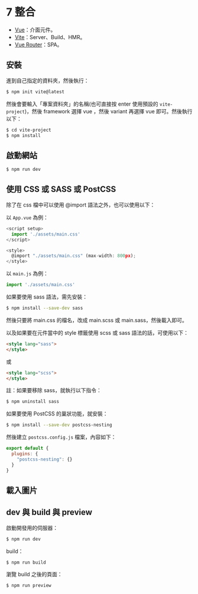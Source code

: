 # 7 整合

* [Vue](https://vuejs.org/)：介面元件。
* [Vite](https://vitejs.dev/)：Server、Build、HMR。
* [Vue Router](https://router.vuejs.org/)：SPA。

## 安裝

進到自己指定的資料夾，然後執行：

```bash
$ npm init vite@latest
```

然後會要輸入「專案資料夾」的名稱(也可直接按 enter 使用預設的 `vite-project`)，然後 framework 選擇 vue ，然後 variant 再選擇 vue 即可。然後執行以下：

```bash
$ cd vite-project
$ npm install
```



## 啟動網站

```bash
$ npm run dev
```



## 使用 CSS 或 SASS 或 PostCSS

除了在 css 檔中可以使用 @import 語法之外，也可以使用以下：



以 `App.vue` 為例：

```javascript
<script setup>
  import './assets/main.css'
</script>

<style>
  @import "./assets/main.css" (max-width: 800px);
</style>
```

以 `main.js` 為例：

```javascript
import './assets/main.css'
```



如果要使用 sass 語法，需先安裝：

```bash
$ npm install --save-dev sass
```

然後只要將 main.css 的檔名，改成 main.scss 或 main.sass，然後載入即可。



以及如果要在元件當中的 style 標籤使用 scss 或 sass 語法的話，可使用以下：

```html
<style lang="sass">
</style>
```

或

```html
<style lang="scss">
</style>
```



註：如果要移除 sass，就執行以下指令：

```bash
$ npm uninstall sass
```



如果要使用 PostCSS 的巢狀功能，就安裝：

```bash
$ npm install --save-dev postcss-nesting
```

然後建立 `postcss.config.js` 檔案，內容如下：

```javascript
export default {
  plugins: {
    "postcss-nesting": {}
  }
}
```



## 載入圖片



## dev 與 build 與 preview

啟動開發用的伺服器：

```bash
$ npm run dev
```

build：

```bash
$ npm run build
```

瀏覽 build 之後的頁面：

```bash
$ npm run preview
```

